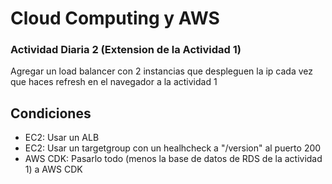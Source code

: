 # Cloud Computing y AWS
### Actividad Diaria 2 (Extension de la Actividad 1)

Agregar un load balancer con 2 instancias que despleguen la ip cada vez que haces refresh en el navegador a la actividad 1

## Condiciones
- EC2: Usar un ALB
- EC2: Usar un targetgroup con un healhcheck a "/version" al puerto 200
- AWS CDK: Pasarlo todo (menos la base de datos de RDS de la actividad 1) a AWS CDK
